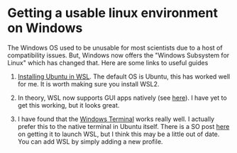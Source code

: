 # Getting a usable linux environment on Windows

The Windows OS used to be unusable for most scientists due to a host of compatibility issues. But, Windows now offers the "Windows Subsystem for Linux" which has changed that. Here are some links to useful guides

1. [Installing Ubuntu in WSL](https://docs.microsoft.com/en-us/windows/wsl/install). The default OS is Ubuntu, this has worked well for me. It is worth making sure you install WSL2.

2. In theory, WSL now supports GUI apps natively (see [here](https://docs.microsoft.com/en-us/windows/wsl/tutorials/gui-apps)). I have yet to get this working, but it looks great.

3. I have found that the [Windows Terminal](https://www.microsoft.com/en-gb/p/windows-terminal/9n0dx20hk701?rtc=1&activetab=pivot:overviewtab) works really well. I actually prefer this to the native terminal in Ubuntu itself. There is a SO post [here](https://stackoverflow.com/questions/56765067/how-do-i-get-windows-10-terminal-to-launch-wsl) on getting it to launch WSL, but I think this may be a little out of date. You can add WSL by simply adding a new profile.


